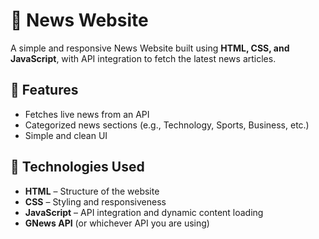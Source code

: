 # 📰 News Website

A simple and responsive News Website built using **HTML, CSS, and JavaScript**, with API integration to fetch the latest news articles.

## 🌟 Features

- Fetches live news from an API
- Categorized news sections (e.g., Technology, Sports, Business, etc.)
- Simple and clean UI

## 🔧 Technologies Used

- **HTML** – Structure of the website
- **CSS** – Styling and responsiveness
- **JavaScript** – API integration and dynamic content loading
- **GNews API** (or whichever API you are using)



